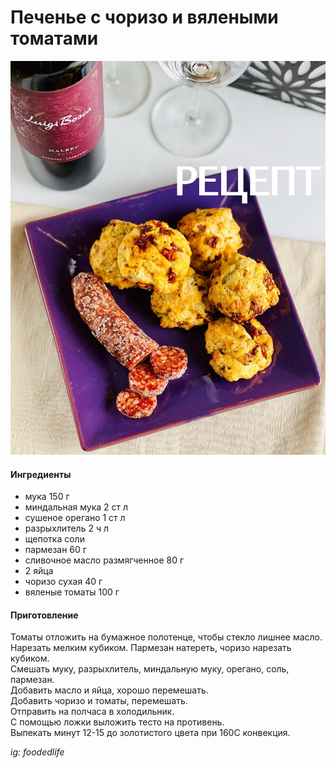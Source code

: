 ﻿---
image: ../../pics/chorizo-cookies.jpg
---
# Печенье с чоризо и вялеными томатами

![Печенье с чоризо и вялеными томатами](../../pics/chorizo-cookies.jpg)

#### Ингредиенты

* мука 150 г
* миндальная мука 2 ст л
* сушеное орегано 1 ст л
* разрыхлитель 2 ч л
* щепотка соли
* пармезан 60 г
* сливочное масло размягченное 80 г
* 2 яйца
* чоризо сухая 40 г
* вяленые томаты 100 г

#### Приготовление

Томаты отложить на бумажное полотенце, чтобы стекло лишнее масло. Нарезать мелким кубиком. Пармезан натереть, чоризо нарезать кубиком.  
Смешать муку, разрыхлитель, миндальную муку, орегано, соль, пармезан.  
Добавить масло и яйца, хорошо перемешать.  
Добавить чоризо и томаты, перемешать.  
Отправить на полчаса в холодильник.  
С помощью ложки выложить тесто на противень.  
Выпекать минут 12-15 до золотистого цвета при 160С конвекция.

*ig: foodedlife*
